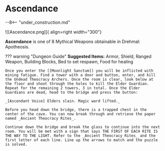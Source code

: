 # Ascendance

--8<-- "under_construction.md"

![[Ascendance.png]]{ align=right width="300"}

**Ascendance** is one of 8 Mythical Weapons obtainable in Drehmal: Apotheosis.

??? warning "Dungeon Guide"
    **Suggested Items:** Armor, Shield, Ranged Weapon, Building Blocks, Bed to set respawn, Food for healing

    Once you enter the [[Moonlight Sanctum]] you will be inflicted with mining fatigue. Find a tower with a door and button, enter, and kill the Undead Theocracy Archers. Once the room is clear, look below at the floor and shoot through the holes to kill the Elder Guardian. Repeat for the remaining 2 towers, 3 in total. Once the Elder Guardians are dead, head to the bridge and press the button:

    _[Ascendant Voice] Elders slain. Magic ward lifted._

    Before you head down the bridge, there is a trapped chest in the center of the cave. You can now break through and retrieve the paper named _Ancient Theocracy Rites_.

    Continue down the bridge and break the glass to continue into the next room. You will be met with a sign that says THE FIRST OF EACH RITE IS THE WAY TO THE LIGHT. Refer to the _Ancient Theocracy Rites_ and the first letter of each line. Line up the arrows to match and the puzzle is solved.